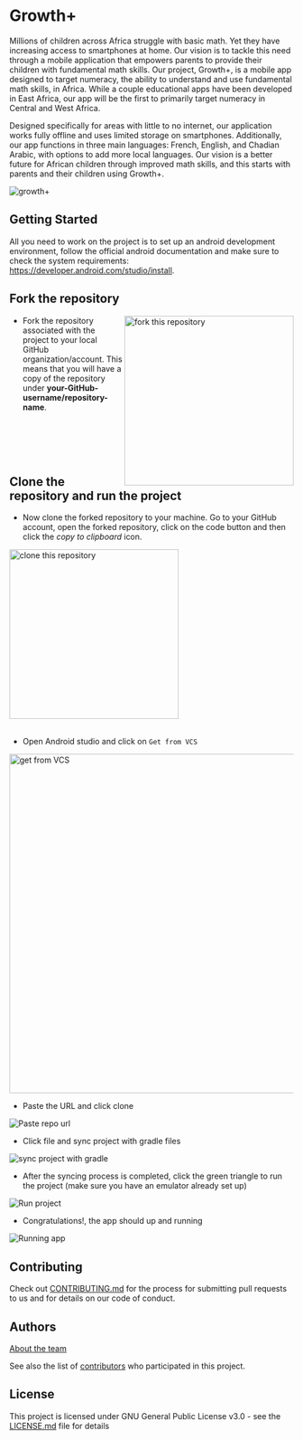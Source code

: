 # Growth+

Millions of children across Africa struggle with basic math. Yet they have increasing access to smartphones at home. Our vision is to tackle this need through a mobile application that empowers parents to provide their children with fundamental math skills. Our project, Growth+, is a mobile app designed to target numeracy, the ability to understand and use fundamental math skills, in Africa. While a couple educational apps have been developed in East Africa, our app will be the first to primarily target numeracy in Central and West Africa.

Designed specifically for areas with little to no internet, our application works fully offline and uses limited storage on smartphones. Additionally, our app functions in three main languages: French, English, and Chadian Arabic, with options to add more local languages. Our vision is a better future for African children through improved math skills, and this starts with parents and their children using Growth+.

![growth+](https://github.com/ucfcs/GrowthPlus/assets/45129978/fce91af6-a696-442f-9e75-c6f7cef84397)

## Getting Started

All you need to work on the project is to set up an android development environment, follow the official android documentation and make sure to check the system requirements:  
https://developer.android.com/studio/install.

## Fork the repository

<img align="right" width="300" src="https://github.com/ucfcs/GrowthPlus/assets/45129978/4a06cd1c-b08b-4653-8346-c2c368252ac2" alt="fork this repository" />

- Fork the repository associated with the project to your local GitHub organization/account. This means that you will have a copy of the repository under  **your-GitHub-username/repository-name**.

<br />
<br />
<br />
<br />

## Clone the repository and run the project

- Now clone the forked repository to your machine. Go to your GitHub account, open the forked repository, click on the code button and then click the _copy to clipboard_ icon.

<img width="300" height= "300" src="https://github.com/ucfcs/GrowthPlus/assets/45129978/b7cfd290-f8e0-446a-bd2d-6eaf4ef43603" alt="clone this repository" />

<br />
<br />

- Open Android studio and click on `Get from VCS`

<img width="600" src="https://github.com/ucfcs/GrowthPlus/assets/45129978/1cc36dcc-ac22-4cc7-a2ca-d73ee2c98bfb" alt="get from VCS" />

- Paste the URL and click clone

![Paste repo url](https://github.com/ucfcs/GrowthPlus/assets/45129978/b1915eac-f165-4820-8b69-ea5cbd5de8c5)

- Click file and sync project with gradle files

![sync project with gradle](https://github.com/ucfcs/GrowthPlus/assets/45129978/a7bed52f-f382-4310-966e-d1b00e7a45fa)

- After the syncing process is completed, click the green triangle to run the project (make sure you have an emulator already set up)

![Run project](https://github.com/ucfcs/GrowthPlus/assets/45129978/d8957b6b-cf78-4da9-9db4-8e94b06116e8)

- Congratulations!, the app should up and running

![Running app](https://github.com/ucfcs/GrowthPlus/assets/45129978/2f8d2a5a-7046-4d92-86c7-d78ae4e4183e)

## Contributing

Check out [CONTRIBUTING.md](https://github.com/ucfcs/GrowthPlus/blob/julio/openSourceDocs/CONTRIBUTING.md) for the process for submitting pull requests to us and for details on our code of conduct.

## Authors
 [About the team](https://arroseplus.netlify.app/team)

See also the list of [contributors](https://github.com/ucfcs/GrowthPlus/graphs/contributors) who participated in this project.

## License

This project is licensed under GNU General Public License v3.0 - see the [LICENSE.md](https://github.com/ucfcs/GrowthPlus/blob/main/LICENSE.md) file for details
